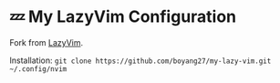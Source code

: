 # 💤 My LazyVim Configuration

Fork from [LazyVim](https://github.com/LazyVim/LazyVim).


Installation: `git clone https://github.com/boyang27/my-lazy-vim.git ~/.config/nvim`
